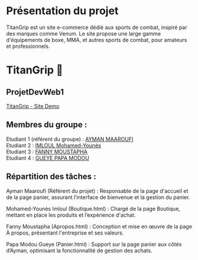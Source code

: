 # Présentation du projet

TitanGrip est un site e-commerce dédié aux sports de combat, inspiré par des marques comme Venum. Le site propose une large gamme d'équipements de boxe, MMA, et autres sports de combat, pour amateurs et professionnels.


# TitanGrip 🥊

## ProjetDevWeb1

[TitanGrip - Site Demo](https://ayman-maaroufi.github.io/TitanGrip/index.html)

## Membres du groupe :

Etudiant 1 (référent du groupe) :  [AYMAN MAAROUFI](mailto:ayman.maaroufi@edu.univ-fcomte.fr?)  
Etudiant 2 : [IMLOUL Mohamed-Younès](mailto:mohamed-younes.imloul@edu.univ-fcomte.fr?)   
Etudiant 3 : [FANNY MOUSTAPHA](mailto:moustapha.fanny@edu.univ-fcomte.fr?)  
Etudiant 4 : [GUEYE PAPA MODOU]() 

## Répartition des tâches :

Ayman Maaroufi	(Référent du projet) :	Responsable de la page d'accueil et de la page panier, assurant l’interface de bienvenue et la gestion du panier.

Mohamed-Younès Imloul	(Boutique.html) :	Chargé de la page Boutique, mettant en place les produits et l’expérience d'achat.

Fanny Moustapha	(Apropos.html) :	Conception et mise en œuvre de la page À propos, présentant l'entreprise et ses valeurs.

Papa Modou Gueye	(Panier.html) :	Support sur la page panier aux côtés d’Ayman, optimisant la fonctionnalité de gestion des achats.










